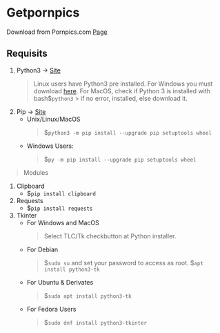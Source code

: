 # Getpornpics
Download from Pornpics.com [Page](https://www.pornpics.com)

## Requisits

1. Python3 -> [Site](https://www.python.org/)
    > Linux users have Python3 pre installed.
    > For Windows you must download [here](https://www.python.org/).
    > For MacOS, check if Python 3 is installed with bash$```python3```
        > if no error, installed, else download it.
2. Pip -> [Site](https://pypi.org/)
    * Unix/Linux/MacOS
        > $```python3 -m pip install --upgrade pip setuptools wheel```
    * Windows Users:
        > $```py -m pip install --upgrade pip setuptools wheel```

> Modules

1. Clipboard
    * $```pip install clipboard```
2. Requests
    * $```pip install requests```
3. Tkinter
    * For Windows and MacOS
        > Select TLC/Tk checkbutton at Python installer.
    * For Debian
        > $```sudo su``` and set your password to access as root.
        > $```apt install python3-tk```
    * For Ubuntu & Derivates
        > $```sudo apt install python3-tk```
    * For Fedora Users
        > $```sudo dnf install python3-tkinter```
